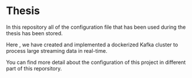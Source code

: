 # Thesis 
In this repository all of the configuration file that has been used during the thesis has been stored.

Here , we have created and implemented a dockerized Kafka cluster to process large streaming data in real-time.

You can find more detail about the configuration of this project in different part of this reporsitory.
